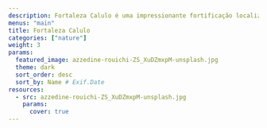 ```yaml
---
description: Fortaleza Calulo é uma impressionante fortificação localizada na província do Cuanza-Sul, Angola. É conhecida por sua rica história e arquitetura colonial.
menus: "main"
title: Fortaleza Calulo
categories: ["nature"]
weight: 3
params:
  featured_image: azzedine-rouichi-ZS_XuDZmxpM-unsplash.jpg
  theme: dark
  sort_order: desc
  sort_by: Name # Exif.Date
resources:
  - src: azzedine-rouichi-ZS_XuDZmxpM-unsplash.jpg
    params:
      cover: true
---
```

